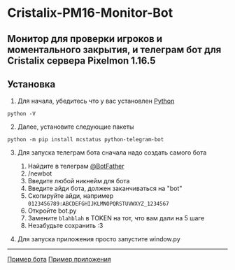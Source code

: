 # Cristalix-PM16-Monitor-Bot
Монитор для проверки игроков и моментального закрытия, и телеграм бот для Cristalix сервера Pixelmon 1.16.5
---
## Установка
1. Для начала, убедитесь что у вас установлен [Python](https://www.python.org/downloads/)
```
python -V
```
2. Далее, установите следующие пакеты
```
python -m pip install mcstatus python-telegram-bot
```
3. Для запуска телеграм бота сначала надо создать самого бота

	1. Найдите в телеграм [@BotFather](https://t.me/BotFather)
	2. /newbot
	3. Введите любой никнейм для бота
	4. Введите айди бота, должен заканчиваться на "bot"
	5. Скопируйте айди, например `0123456789:ABCDEFGHIJKLMNOPQRSTUVWXYZ_1234567`
	6. Откройте bot.py
	7. Замените `blahblah` в TOKEN на тот, что вам дали на 5 шаге
	8. Незабудьте сохранить :3
4. Для запуска приложения просто запустите window.py
---
[Пример бота](https://t.me/CristalixPM16Bot)
[Пример приложения]()
